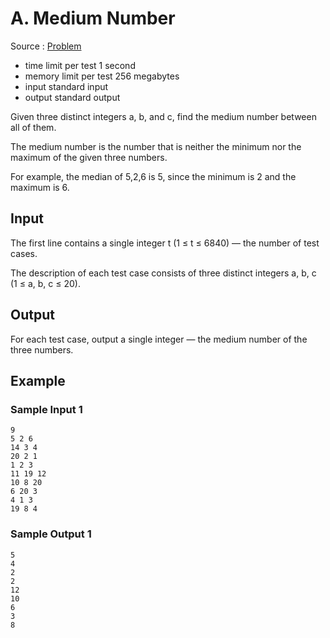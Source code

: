 # A. Medium Number

Source : [Problem](https://codeforces.com/problemset/problem/1760/A)

- time limit per test 1 second
- memory limit per test 256 megabytes
- input standard input
- output standard output

Given three distinct integers a, b, and c, find the medium number between all of them.

The medium number is the number that is neither the minimum nor the maximum of the given three numbers.

For example, the median of 5,2,6 is 5, since the minimum is 2 and the maximum is 6.

## Input

The first line contains a single integer t (1 ≤ t ≤ 6840) — the number of test cases.

The description of each test case consists of three distinct integers a, b, c (1 ≤ a, b, c ≤ 20).

## Output

For each test case, output a single integer — the medium number of the three numbers.

## Example

### Sample Input 1

    9
    5 2 6
    14 3 4
    20 2 1
    1 2 3
    11 19 12
    10 8 20
    6 20 3
    4 1 3
    19 8 4

### Sample Output 1

    5
    4
    2
    2
    12
    10
    6
    3
    8
